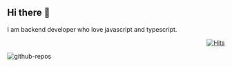 ## Hi there 👋
I am backend developer who love javascript and typescript.


<p align="right">
  <a href="https://hits.sh/github.com/silentsoft/hits/"><img alt="Hits" src="https://hits.sh/github.com/kosooyoul.svg?label=Hits&color=35cfcf"/></a>
</p>

<img alt="github-repos" src="https://dsvg.auoi.net/svg/github-repos?highlights=javascript,typescript,go&loves=auoi,study"/>

<!--
**kosooyoul/kosooyoul** is a ✨ _special_ ✨ repository because its `README.md` (this file) appears on your GitHub profile.
Here are some ideas to get you started:
- 🔭 I’m currently working on ...
- 🌱 I’m currently learning ...
- 👯 I’m looking to collaborate on ...
- 🤔 I’m looking for help with ...
- 💬 Ask me about ...
- 📫 How to reach me: ...
- 😄 Pronouns: ...
- ⚡ Fun fact: ...
-->
